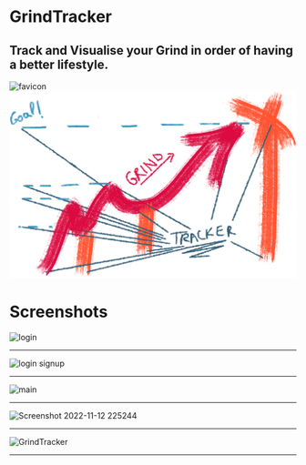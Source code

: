 # GrindTracker 
## Track and Visualise your Grind in order of having a better lifestyle.
![favicon](https://user-images.githubusercontent.com/73950268/201495662-0195a448-4468-4465-87ae-5c7d6052bf4a.png)
![GrindTracker](https://github.com/J43fura/GrindTracker/blob/main/GrindTracker/Images/Untitled-11.png)
# Screenshots 
![login](https://user-images.githubusercontent.com/73950268/201495706-8a394f9b-4226-452c-9c8d-b407e4fd1c5c.png) <hr>
![login signup](https://user-images.githubusercontent.com/73950268/201495718-21972651-b2f3-461e-bdf7-854c18726f69.png) <hr>
![main](https://user-images.githubusercontent.com/73950268/201495727-c32b357c-788c-49c6-aee4-b97643624369.png) <hr>
![Screenshot 2022-11-12 225244](https://user-images.githubusercontent.com/73950268/201496034-476708a3-7515-444b-b7a7-c2f5d1a20154.png) <hr>
![GrindTracker](https://user-images.githubusercontent.com/73950268/201495955-4011ca86-c398-4e64-821d-9671cbfab6ba.png) <hr>
